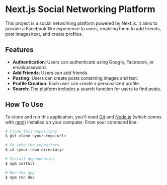 # Next.js Social Networking Platform

This project is a social networking platform powered by Next.js. It aims to provide a Facebook-like experience to users, enabling them to add friends, post images/text, and create profiles. 

## Features

- **Authentication**: Users can authenticate using Google, Facebook, or email/password.
- **Add Friends**: Users can add friends.
- **Posting**: Users can create posts containing images and text.
- **Profile Creation**: Each user can create a personalized profile.
- **Search**: The platform includes a search function for users to find posts.

## How To Use

To clone and run this application, you'll need [Git](https://git-scm.com) and [Node.js](https://nodejs.org/en/download/) (which comes with [npm](http://npmjs.com)) installed on your computer. From your command line:

```bash
# Clone this repository
$ git clone <your-repo-url>

# Go into the repository
$ cd <your-repo-directory>

# Install dependencies
$ npm install

# Run the app
$ npm run dev
